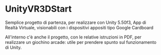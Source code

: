 # UnityVR3DStart
Semplice progetto di partenza, per realizzare con Unity 5.50f3, App di Realtà Virtuale, visionabili con i dispositivi appositi tipo Google Cardboard

All'interno c'è anche il progetto, con le relative istruzioni in PDF, per realizzare un giochino arcade: utile per prendere spunto sul funzionamento di Unity.
